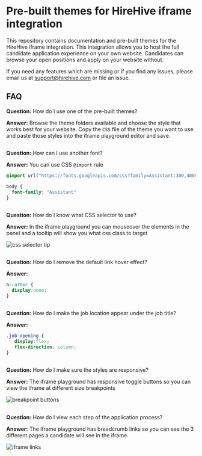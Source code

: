 # Pre-built themes for HireHive iframe integration
This repository contains documentation and pre-built themes for the HireHive iframe integration. 
This integration allows you to host the full candidate application experience on your own website.
Candidates can browse your open positions and apply on your website without.

If you need any features which are missing or if you find any issues, please email us at support@hirehive.com or file an issue.

## FAQ
**Question:** How do I use one of the pre-built themes?

**Answer:** Browse the theme folders available and choose the style that works best for your website.
Copy the `CSS` file of the theme you want to use and paste those styles into the iframe playground editor and save.

##
**Question:** How can I use another font?

**Answer:** You can use CSS `@import` rule

```css
@import url("https://fonts.googleapis.com/css?family=Assistant:300,400&display=swap");

body {
  font-family: "Assistant"
}
```

##
**Question:** How do I know what CSS selector to use?

**Answer:** In the iframe playground you can mouseover the elements in the panel and a tooltip will show you what css class to target

![css selector tip](https://user-images.githubusercontent.com/966495/73077172-8fc1c700-3eb7-11ea-9028-a78d62b6219d.PNG)

##
**Question:** How do I remove the default link hover effect?

**Answer:**
```css
a::after {
  display:none;
}
```

##
**Question:** How do I make the job location appear under the job title?

**Answer:**

```css
.job-opening {
   display:flex;
   flex-direction: column;
}
```

##
**Question:** How do I make sure the styles are responsive?

**Answer:** The iframe playground has responsive toggle buttons so you can view the iframe at different size breakpoints

![breakpoint buttons](https://user-images.githubusercontent.com/966495/73077749-b6ccc880-3eb8-11ea-8a1d-127a6691852f.PNG)

##
**Question:** How do I view each step of the application process?

**Answer:** The iframe playground has breadcrumb links so you can see the 3 different pages a candidate will see in the iframe.

![iframe links](https://user-images.githubusercontent.com/966495/73077852-ed0a4800-3eb8-11ea-8841-30775dbc8548.png)
